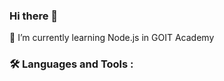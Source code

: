 ### Hi there 👋

 🌱 I’m currently learning Node.js in GOIT Academy

### :hammer_and_wrench: Languages and Tools :
